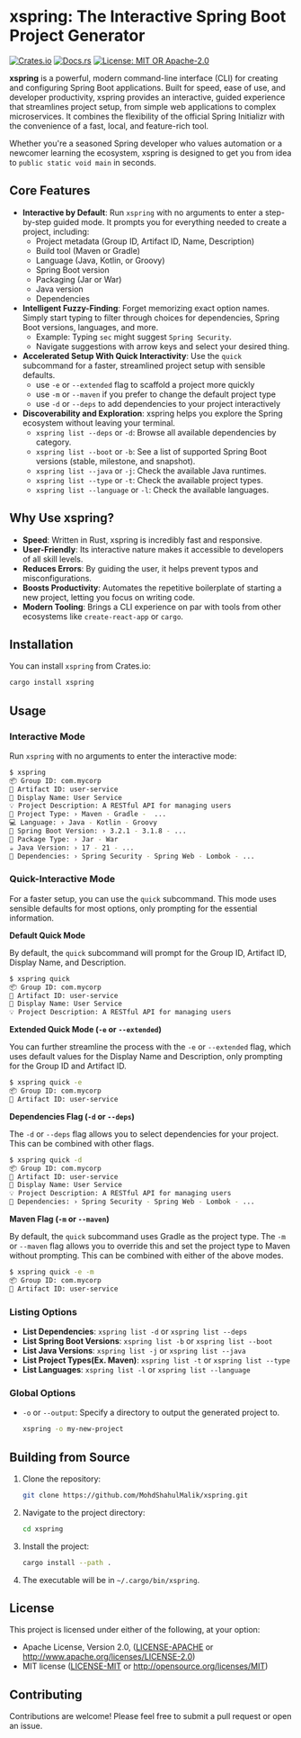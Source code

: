 # xspring: The Interactive Spring Boot Project Generator

[![Crates.io](https://img.shields.io/crates/v/xspring.svg)](https://crates.io/crates/xspring)
[![Docs.rs](https://docs.rs/xspring/badge.svg)](https://docs.rs/xspring)
[![License: MIT OR Apache-2.0](https://img.shields.io/crates/l/xspring.svg)](https://opensource.org/licenses/MIT)

**xspring** is a powerful, modern command-line interface (CLI) for creating and configuring Spring Boot applications. Built for speed, ease of use, and developer productivity, xspring provides an interactive, guided experience that streamlines project setup, from simple web applications to complex microservices. It combines the flexibility of the official Spring Initializr with the convenience of a fast, local, and feature-rich tool.

Whether you're a seasoned Spring developer who values automation or a newcomer learning the ecosystem, xspring is designed to get you from idea to `public static void main` in seconds.

## Core Features

- **Interactive by Default**: Run `xspring` with no arguments to enter a step-by-step guided mode. It prompts you for everything needed to create a project, including:
    - Project metadata (Group ID, Artifact ID, Name, Description)
    - Build tool (Maven or Gradle)
    - Language (Java, Kotlin, or Groovy)
    - Spring Boot version
    - Packaging (Jar or War)
    - Java version
    - Dependencies
- **Intelligent Fuzzy-Finding**: Forget memorizing exact option names. Simply start typing to filter through choices for dependencies, Spring Boot versions, languages, and more.
    - Example: Typing `sec` might suggest `Spring Security`.
    - Navigate suggestions with arrow keys and select your desired thing.
- **Accelerated Setup With Quick Interactivity**: Use the `quick` subcommand for a faster, streamlined project setup with sensible defaults.
    - use `-e` or `--extended` flag to scaffold a project more quickly
    - use `-m` or `--maven` if you prefer to change the default project type
    - use `-d` or `--deps` to add dependencies to your project interactively
- **Discoverability and Exploration**: xspring helps you explore the Spring ecosystem without leaving your terminal.
    - `xspring list --deps` or `-d`: Browse all available dependencies by category.
    - `xspring list --boot` or `-b`: See a list of supported Spring Boot versions (stable, milestone, and snapshot).
    - `xspring list --java` or `-j`: Check the available Java runtimes.
    - `xspring list --type` or `-t`: Check the available project types.
    - `xspring list --language` or `-l`: Check the available languages.

## Why Use xspring?

- **Speed**: Written in Rust, xspring is incredibly fast and responsive.
- **User-Friendly**: Its interactive nature makes it accessible to developers of all skill levels.
- **Reduces Errors**: By guiding the user, it helps prevent typos and misconfigurations.
- **Boosts Productivity**: Automates the repetitive boilerplate of starting a new project, letting you focus on writing code.
- **Modern Tooling**: Brings a CLI experience on par with tools from other ecosystems like `create-react-app` or `cargo`.

## Installation

You can install `xspring` from Crates.io:

```bash
cargo install xspring
```

## Usage

### Interactive Mode

Run `xspring` with no arguments to enter the interactive mode:

```bash
$ xspring
📦 Group ID: com.mycorp
🎫 Artifact ID: user-service
📝 Display Name: User Service
💡 Project Description: A RESTful API for managing users
🧰 Project Type: › Maven - Gradle -  ...
💻 Language: › Java - Kotlin - Groovy
🚀 Spring Boot Version: › 3.2.1 - 3.1.8 - ...
🎁 Package Type: › Jar - War
☕ Java Version: › 17 - 21 - ...
🧩 Dependencies: › Spring Security - Spring Web - Lombok - ...
```

### Quick-Interactive Mode

For a faster setup, you can use the `quick` subcommand. This mode uses sensible defaults for most options, only prompting for the essential information.

**Default Quick Mode**

By default, the `quick` subcommand will prompt for the Group ID, Artifact ID, Display Name, and Description.

```bash
$ xspring quick
📦 Group ID: com.mycorp
🎫 Artifact ID: user-service
📝 Display Name: User Service
💡 Project Description: A RESTful API for managing users
```

**Extended Quick Mode (`-e` or `--extended`)**

You can further streamline the process with the `-e` or `--extended` flag, which uses default values for the Display Name and Description, only prompting for the Group ID and Artifact ID.

```bash
$ xspring quick -e
📦 Group ID: com.mycorp
🎫 Artifact ID: user-service
```

**Dependencies Flag (`-d` or `--deps`)**

The `-d` or `--deps` flag allows you to select dependencies for your project. This can be combined with other flags.

```bash
$ xspring quick -d
📦 Group ID: com.mycorp
🎫 Artifact ID: user-service
📝 Display Name: User Service
💡 Project Description: A RESTful API for managing users
🧩 Dependencies: › Spring Security - Spring Web - Lombok - ...
```

**Maven Flag (`-m` or `--maven`)**

By default, the `quick` subcommand uses Gradle as the project type. The `-m` or `--maven` flag allows you to override this and set the project type to Maven without prompting. This can be combined with either of the above modes.

```bash
$ xspring quick -e -m
📦 Group ID: com.mycorp
🎫 Artifact ID: user-service
```

### Listing Options

- **List Dependencies**: `xspring list -d` or `xspring list --deps`
- **List Spring Boot Versions**: `xspring list -b` or `xspring list --boot`
- **List Java Versions**: `xspring list -j` or `xspring list --java`
- **List Project Types(Ex. Maven)**: `xspring list -t` or `xspring list --type`
- **List Languages**: `xspring list -l` or `xspring list --language`

### Global Options

- `-o` or `--output`: Specify a directory to output the generated project to.

  ```bash
  xspring -o my-new-project
  ```

## Building from Source

1.  Clone the repository:
    ```bash
    git clone https://github.com/MohdShahulMalik/xspring.git
    ```
2.  Navigate to the project directory:
    ```bash
    cd xspring
    ```
3.  Install the project:
    ```bash
    cargo install --path .
    ```
4.  The executable will be in `~/.cargo/bin/xspring`.

## License

This project is licensed under either of the following, at your option:

-   Apache License, Version 2.0, ([LICENSE-APACHE](LICENSE-APACHE) or http://www.apache.org/licenses/LICENSE-2.0)
-   MIT license ([LICENSE-MIT](LICENSE-MIT) or http://opensource.org/licenses/MIT)

## Contributing

Contributions are welcome! Please feel free to submit a pull request or open an issue.
